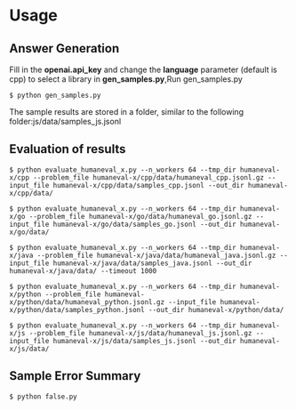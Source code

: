 # Usage
## Answer Generation
Fill in the **openai.api_key** and change the **language** parameter (default is cpp) to select a library in **gen_samples.py**,Run gen_samples.py

``$ python gen_samples.py``

The sample results are stored in a folder, similar to the following folder:js/data/samples_js.jsonl

## Evaluation of results
``$ python evaluate_humaneval_x.py --n_workers 64 --tmp_dir humaneval-x/cpp --problem_file humaneval-x/cpp/data/humaneval_cpp.jsonl.gz --input_file humaneval-x/cpp/data/samples_cpp.jsonl --out_dir humaneval-x/cpp/data/``

``$ python evaluate_humaneval_x.py --n_workers 64 --tmp_dir humaneval-x/go --problem_file humaneval-x/go/data/humaneval_go.jsonl.gz --input_file humaneval-x/go/data/samples_go.jsonl --out_dir humaneval-x/go/data/``

``$ python evaluate_humaneval_x.py --n_workers 64 --tmp_dir humaneval-x/java --problem_file humaneval-x/java/data/humaneval_java.jsonl.gz --input_file humaneval-x/java/data/samples_java.jsonl --out_dir humaneval-x/java/data/ --timeout 1000``

``$ python evaluate_humaneval_x.py --n_workers 64 --tmp_dir humaneval-x/python --problem_file humaneval-x/python/data/humaneval_python.jsonl.gz --input_file humaneval-x/python/data/samples_python.jsonl --out_dir humaneval-x/python/data/``

``$ python evaluate_humaneval_x.py --n_workers 64 --tmp_dir humaneval-x/js --problem_file humaneval-x/js/data/humaneval_js.jsonl.gz --input_file humaneval-x/js/data/samples_js.jsonl --out_dir humaneval-x/js/data/``

## Sample Error Summary
``$ python false.py``